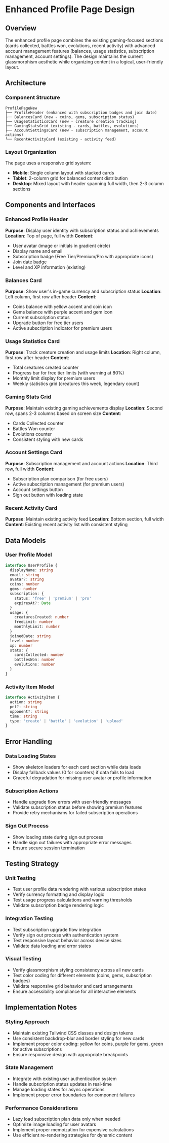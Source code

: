 # Enhanced Profile Page Design

## Overview

The enhanced profile page combines the existing gaming-focused sections (cards collected, battles won, evolutions, recent activity) with advanced account management features (balances, usage statistics, subscription management, account settings). The design maintains the current glassmorphism aesthetic while organizing content in a logical, user-friendly layout.

## Architecture

### Component Structure
```
ProfilePageNew
├── ProfileHeader (enhanced with subscription badges and join date)
├── BalancesCard (new - coins, gems, subscription status)
├── UsageStatisticsCard (new - creature creation tracking)
├── GamingStatsGrid (existing - cards, battles, evolutions)
├── AccountSettingsCard (new - subscription management, account actions)
└── RecentActivityCard (existing - activity feed)
```

### Layout Organization
The page uses a responsive grid system:
- **Mobile**: Single column layout with stacked cards
- **Tablet**: 2-column grid for balanced content distribution  
- **Desktop**: Mixed layout with header spanning full width, then 2-3 column sections

## Components and Interfaces

### Enhanced Profile Header
**Purpose**: Display user identity with subscription status and achievements
**Location**: Top of page, full width
**Content**:
- User avatar (image or initials in gradient circle)
- Display name and email
- Subscription badge (Free Tier/Premium/Pro with appropriate icons)
- Join date badge
- Level and XP information (existing)

### Balances Card
**Purpose**: Show user's in-game currency and subscription status
**Location**: Left column, first row after header
**Content**:
- Coins balance with yellow accent and coin icon
- Gems balance with purple accent and gem icon
- Current subscription status
- Upgrade button for free tier users
- Active subscription indicator for premium users

### Usage Statistics Card  
**Purpose**: Track creature creation and usage limits
**Location**: Right column, first row after header
**Content**:
- Total creatures created counter
- Progress bar for free tier limits (with warning at 80%)
- Monthly limit display for premium users
- Weekly statistics grid (creatures this week, legendary count)

### Gaming Stats Grid
**Purpose**: Maintain existing gaming achievements display
**Location**: Second row, spans 2-3 columns based on screen size
**Content**: 
- Cards Collected counter
- Battles Won counter  
- Evolutions counter
- Consistent styling with new cards

### Account Settings Card
**Purpose**: Subscription management and account actions
**Location**: Third row, full width
**Content**:
- Subscription plan comparison (for free users)
- Active subscription management (for premium users)
- Account settings button
- Sign out button with loading state

### Recent Activity Card
**Purpose**: Maintain existing activity feed
**Location**: Bottom section, full width
**Content**: Existing recent activity list with consistent styling

## Data Models

### User Profile Model
```typescript
interface UserProfile {
  displayName: string
  email: string
  avatar?: string
  coins: number
  gems: number
  subscription: {
    status: 'free' | 'premium' | 'pro'
    expiresAt?: Date
  }
  usage: {
    creaturesCreated: number
    freeLimit: number
    monthlyLimit: number
  }
  joinedDate: string
  level: number
  xp: number
  stats: {
    cardsCollected: number
    battlesWon: number
    evolutions: number
  }
}
```

### Activity Item Model
```typescript
interface ActivityItem {
  action: string
  pet?: string
  opponent?: string
  time: string
  type: 'create' | 'battle' | 'evolution' | 'upload'
}
```

## Error Handling

### Data Loading States
- Show skeleton loaders for each card section while data loads
- Display fallback values (0 for counters) if data fails to load
- Graceful degradation for missing user avatar or profile information

### Subscription Actions
- Handle upgrade flow errors with user-friendly messages
- Validate subscription status before showing premium features
- Provide retry mechanisms for failed subscription operations

### Sign Out Process
- Show loading state during sign out process
- Handle sign out failures with appropriate error messages
- Ensure secure session termination

## Testing Strategy

### Unit Testing
- Test user profile data rendering with various subscription states
- Verify currency formatting and display logic
- Test usage progress calculations and warning thresholds
- Validate subscription badge rendering logic

### Integration Testing  
- Test subscription upgrade flow integration
- Verify sign out process with authentication system
- Test responsive layout behavior across device sizes
- Validate data loading and error states

### Visual Testing
- Verify glassmorphism styling consistency across all new cards
- Test color coding for different elements (coins, gems, subscription badges)
- Validate responsive grid behavior and card arrangements
- Ensure accessibility compliance for all interactive elements

## Implementation Notes

### Styling Approach
- Maintain existing Tailwind CSS classes and design tokens
- Use consistent backdrop-blur and border styling for new cards
- Implement proper color coding: yellow for coins, purple for gems, green for active subscriptions
- Ensure responsive design with appropriate breakpoints

### State Management
- Integrate with existing user authentication system
- Handle subscription status updates in real-time
- Manage loading states for async operations
- Implement proper error boundaries for component failures

### Performance Considerations
- Lazy load subscription plan data only when needed
- Optimize image loading for user avatars
- Implement proper memoization for expensive calculations
- Use efficient re-rendering strategies for dynamic content
